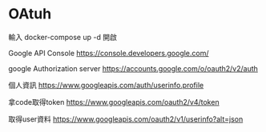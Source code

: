 # OAtuh

輸入 docker-compose up -d 開啟

Google API Console
https://console.developers.google.com/

google Authorization server
https://accounts.google.com/o/oauth2/v2/auth

個人資訊
https://www.googleapis.com/auth/userinfo.profile

拿code取得token
https://www.googleapis.com/oauth2/v4/token

取得user資料
https://www.googleapis.com/oauth2/v1/userinfo?alt=json
